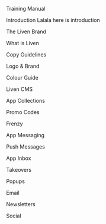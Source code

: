 Training Manual

Introduction
Lalala here is introduction

The Liven Brand

What is Liven

Copy Guidelines

Logo & Brand

Colour Guide

Liven CMS

App Collections

Promo Codes

Frenzy

App Messaging

Push Messages



App Inbox

Takeovers

Popups

Email

Newsletters

 

Social


